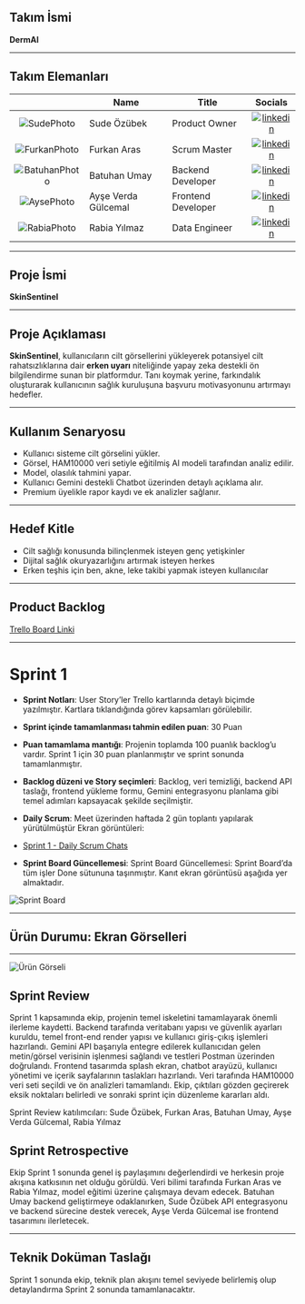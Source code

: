 ## **Takım İsmi**

**DermAI**

---


## **Takım Elemanları**

|    | <div align="center">Name</div>   | <div align="center">Title</div>  | <div align="center">Socials</div>     |
| :-----------: | :---------- | :---------- | :----------: |
| ![SudePhoto](https://github.com/user-attachments/assets/your-sude-photo.png) | Sude Özübek | Product Owner | [![linkedin](https://github.com/user-attachments/assets/linkedin-icon.png)](https://www.linkedin.com/in/sudeozubek) |
| ![FurkanPhoto](https://github.com/user-attachments/assets/your-furkan-photo.png) | Furkan Aras | Scrum Master | [![linkedin](https://github.com/user-attachments/assets/linkedin-icon.png)](https://www.linkedin.com/in/furkanaras) |
| ![BatuhanPhoto](https://github.com/user-attachments/assets/your-batuhan-photo.png) | Batuhan Umay | Backend Developer | [![linkedin](https://github.com/user-attachments/assets/linkedin-icon.png)](https://www.linkedin.com/in/batuhanumay) |
| ![AysePhoto](https://github.com/user-attachments/assets/your-ayse-photo.png) | Ayşe Verda Gülcemal | Frontend Developer | [![linkedin](https://github.com/user-attachments/assets/linkedin-icon.png)](https://www.linkedin.com/in/ayseverdagulcemal) |
| ![RabiaPhoto](https://github.com/user-attachments/assets/your-rabia-photo.png) | Rabia Yılmaz | Data Engineer | [![linkedin](https://github.com/user-attachments/assets/linkedin-icon.png)](https://www.linkedin.com/in/rabiayilmaz) |

---

## **Proje İsmi**

**SkinSentinel**

---


## **Proje Açıklaması**

**SkinSentinel**, kullanıcıların cilt görsellerini yükleyerek potansiyel cilt rahatsızlıklarına dair **erken uyarı** niteliğinde yapay zeka destekli ön bilgilendirme sunan bir platformdur. Tanı koymak yerine, farkındalık oluşturarak kullanıcının sağlık kuruluşuna başvuru motivasyonunu artırmayı hedefler.

---

## **Kullanım Senaryosu**

- Kullanıcı sisteme cilt görselini yükler.
- Görsel, HAM10000 veri setiyle eğitilmiş AI modeli tarafından analiz edilir.
- Model, olasılık tahmini yapar.
- Kullanıcı Gemini destekli Chatbot üzerinden detaylı açıklama alır.
- Premium üyelikle rapor kaydı ve ek analizler sağlanır.

---

## **Hedef Kitle**

- Cilt sağlığı konusunda bilinçlenmek isteyen genç yetişkinler
- Dijital sağlık okuryazarlığını artırmak isteyen herkes
- Erken teşhis için ben, akne, leke takibi yapmak isteyen kullanıcılar

---

## **Product Backlog**

[Trello Board Linki](https://trello.com/invite/b/6866be4097df812fc254a5cc/ATTI51ebcbd29a28cf54af86b62823427c4fD08A05D6/skinsentinel)


---

# **Sprint 1**

- **Sprint Notları**: User Story’ler Trello kartlarında detaylı biçimde yazılmıştır. Kartlara tıklandığında görev kapsamları görülebilir.

- **Sprint içinde tamamlanması tahmin edilen puan**: 30 Puan

- **Puan tamamlama mantığı**: Projenin toplamda 100 puanlık backlog’u vardır. Sprint 1 için 30 puan planlanmıştır ve sprint sonunda tamamlanmıştır.

- **Backlog düzeni ve Story seçimleri**: Backlog, veri temizliği, backend API taslağı, frontend yükleme formu, Gemini entegrasyonu planlama gibi temel adımları kapsayacak şekilde seçilmiştir.

- **Daily Scrum**: Meet üzerinden haftada 2 gün toplantı yapılarak yürütülmüştür Ekran görüntüleri:
- [Sprint 1 - Daily Scrum Chats](https://imgur.com/a/GJECLl9)

- **Sprint Board Güncellemesi**: Sprint Board Güncellemesi: Sprint Board’da tüm işler Done sütununa taşınmıştır. Kanıt ekran görüntüsü aşağıda yer almaktadır.
  
![Sprint Board](https://github.com/user-attachments/assets/your-sprint-board.png)

---

## Ürün Durumu: Ekran Görselleri
---

![Ürün Görseli](images/urun1.png)

## **Sprint Review**

Sprint 1 kapsamında ekip, projenin temel iskeletini tamamlayarak önemli ilerleme kaydetti.
Backend tarafında veritabanı yapısı ve güvenlik ayarları kuruldu, temel front-end render yapısı ve kullanıcı giriş-çıkış işlemleri hazırlandı. Gemini API başarıyla entegre edilerek kullanıcıdan gelen metin/görsel verisinin işlenmesi sağlandı ve testleri Postman üzerinden doğrulandı.
Frontend tasarımda splash ekran, chatbot arayüzü, kullanıcı yönetimi ve içerik sayfalarının taslakları hazırlandı. Veri tarafında HAM10000 veri seti seçildi ve ön analizleri tamamlandı.
Ekip, çıktıları gözden geçirerek eksik noktaları belirledi ve sonraki sprint için düzenleme kararları aldı.
 
Sprint Review katılımcıları: Sude Özübek, Furkan Aras, Batuhan Umay, Ayşe Verda Gülcemal, Rabia Yılmaz


## Sprint Retrospective

Ekip Sprint 1 sonunda genel iş paylaşımını değerlendirdi ve herkesin proje akışına katkısının net olduğu görüldü. Veri bilimi tarafında Furkan Aras ve Rabia Yılmaz, model eğitimi üzerine çalışmaya devam edecek. Batuhan Umay backend geliştirmeye odaklanırken, Sude Özübek API entegrasyonu ve backend sürecine destek verecek, Ayşe Verda Gülcemal ise frontend tasarımını ilerletecek.

---

## Teknik Doküman Taslağı
Sprint 1 sonunda ekip, teknik plan akışını temel seviyede belirlemiş olup detaylandırma Sprint 2 sonunda tamamlanacaktır.
